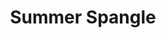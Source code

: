 ---
templateKey: blog-post
title: Summer Spangle
description: A tropical bloom that thrives in the humid summer air. Has a sweet, tangy aroma.,
featuredpost: false
featuredimage: /img/Summer_Spangle.png
sellPrice: 90
tags: 
  - Summer
---